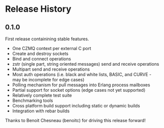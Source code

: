 # Release History

## 0.1.0

First release containining stable features.

- One CZMQ context per external C port
- Create and destroy sockets
- Bind and connect operations
- zstr (single part, string oriented messages) send and receive operations
- Multipart send and receive operations
- Most auth operations (i.e. black and white lists, BASIC, and CURVE - may
  be incomplete for edge cases)
- Polling mechanism for pull messages into Erlang process mailboxes
- Partial support for socket options (edge cases not yet supported)
- Relatively complete test suite
- Benchmarking tools
- Cross platform build support including static or dynamic builds
- Integration with rebar builds

Thanks to Benoit Chesneau (benoitc) for driving this release forward!
